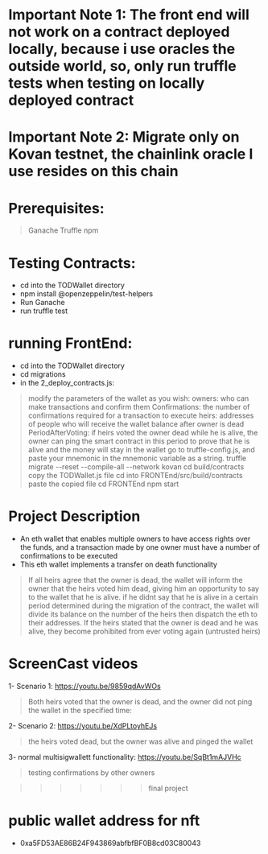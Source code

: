 # Important Note 1: The front end will not work on a contract deployed locally, because i use oracles the outside world, so, only run truffle tests when testing on locally deployed contract

# Important Note 2: Migrate only on Kovan testnet, the chainlink oracle I use resides on this chain


# Prerequisites:
> Ganache
> Truffle
> npm


# Testing Contracts:
- cd into the TODWallet directory
- npm install @openzeppelin/test-helpers
-  Run Ganache 
- run truffle test


# running FrontEnd:
- cd into the TODWallet directory
- cd migrations
- in the 2_deploy_contracts.js:
> modify the parameters of the wallet as you wish:
> owners: who can make transactions and confirm them
> Confirmations: the number of confirmations required for a transaction to execute
> heirs: addresses of people who will receive the wallet balance after owner is dead
> PeriodAfterVoting: if heirs voted the owner dead while he is alive, the owner can ping the smart contract in this period to prove that he is alive and the money will stay in the wallet
> go to truffle-config.js, and paste your mnemonic in the mnemonic variable as a string.
> truffle migrate --reset --compile-all --network kovan
> cd build/contracts
> copy the TODWallet.js file
> cd into FRONTEnd/src/build/contracts
> paste the copied file
> cd FRONTEnd
> npm start

# Project Description

- An eth wallet that enables multiple owners to have access rights over the funds, and  a transaction made by one owner must have a number of confirmations to be executed
- This eth wallet implements a transfer on death functionality
> If all heirs agree that the owner is dead, the wallet will inform the owner that the heirs voted him dead, giving him an opportunity to say to the wallet that he is alive.  if he didnt say that he is alive in a certain period determined during the migration of the contract, the wallet will divide its balance on the number of the heirs then dispatch the eth to their addresses.
> If the heirs stated that the owner is dead and he was alive, they become prohibited from ever voting again (untrusted heirs)


# ScreenCast videos

1- Scenario 1:  https://youtu.be/9859qdAvWOs
>Both heirs voted that the owner is dead, and the owner did not ping the wallet in the specified time:

2- Scenario 2:  https://youtu.be/XdPLtoyhEJs
>the heirs voted dead, but the owner was alive and pinged the wallet

3- normal multisigwallett functionality: https://youtu.be/SqBt1mAJVHc
> testing confirmations by other owners


>>>>>>> final project


# public wallet address for nft
- 0xa5FD53AE86B24F943869abfbfBF0B8cd03C80043

